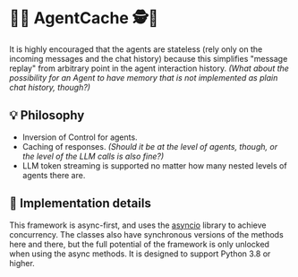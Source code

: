 # 🌟🤖 AgentCache 🕵🌟

It is highly encouraged that the agents are stateless (rely only on the incoming messages and the chat history)
because this simplifies "message replay" from arbitrary point in the agent interaction history. _(What about the
possibility for an Agent to have memory that is not implemented as plain chat history, though?)_

## 💡 Philosophy

- Inversion of Control for agents.
- Caching of responses. _(Should it be at the level of agents, though, or the level of the LLM calls is also fine?)_
- LLM token streaming is supported no matter how many nested levels of agents there are.

## 🔧 Implementation details

This framework is async-first, and uses the [asyncio](https://docs.python.org/3/library/asyncio.html) library to
achieve concurrency. The classes also have synchronous versions of the methods here and there, but the full potential
of the framework is only unlocked when using the async methods. It is designed to support Python 3.8 or higher.
